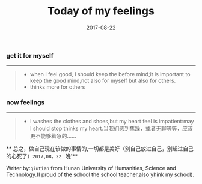 ﻿---
layout: post
title: "Today of my feelings"
date: 2017-08-22
description: "feelings of me"
tag: thinks
---

### get it for myself

------

> * when I feel good, I should keep the before mind;it is important to keep the good mind,not also for myself but also for others.
> * thinks more for others 



### now feelings

------

> * I washes the clothes and shoes,but my heart feel is impatient:may I should stop thinks my heart.当我们感到焦躁，或者无聊等等，应该更不能够着急的......

** 总之，做自己现在该做的事情的,一切都是美好（别自己放过自己，别超过自己的心死了）`2017,08，22 ` 晚'**

Writer by:`qiutian` from Hunan University of Humanities, Science and Technology.(I proud of the school the school teacher,also yhink  my school).
  


